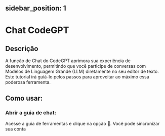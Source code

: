 sidebar_position: 1
---
# Chat CodeGPT

## Descrição
A função de Chat do CodeGPT aprimora sua experiência de desenvolvimento, permitindo que você participe de conversas com Modelos de Linguagem Grande (LLM) diretamente no seu editor de texto. Este tutorial irá guiá-lo pelos passos para aproveitar ao máximo essa poderosa ferramenta.

## Como usar:
### Abrir a guia de chat:
Acesse a guia de ferramentas e clique na opção 💬. Você pode sincronizar sua conta
